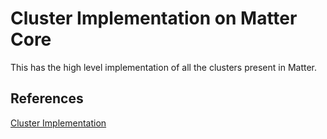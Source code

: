 # Cluster Implementation on Matter Core

This has the high level implementation of all the clusters present in Matter.

## References

[Cluster Implementation](https://github.com/SiliconLabs/matter_extension/tree/main/src/app/clusters)